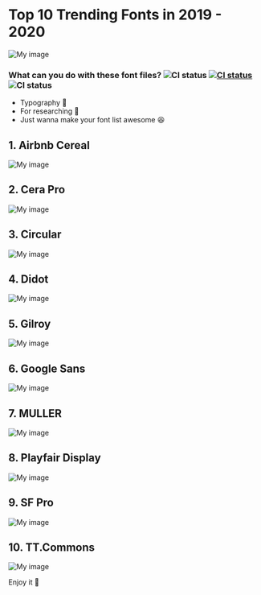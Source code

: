 # Top 10 Trending Fonts in 2019 - 2020

![My image](https://github.com/huuphongnguyen/phong.github.io/raw/master/cereal.png)

### What can you do with these font files? ![CI status](https://img.shields.io/badge/File%3A-TTF-%2330fff1.svg)  [![CI status](https://img.shields.io/badge/huuphongnguyen-.com-%23020977.svg)](https://huuphongnguyen.com)  ![CI status](https://img.shields.io/badge/Purpose%3A-Font-%23027AFF.svg)

* Typography 🤔
* For researching 🧐
* Just wanna make your font list awesome 😆

## 1. Airbnb Cereal
![My image](https://github.com/huuphongnguyen/phong.github.io/raw/master/cereal.png)

## 2. Cera Pro
![My image](https://github.com/huuphongnguyen/top10trendingfonts2019-2020/blob/master/Images/cera-pro.jpg?raw=true)

## 3. Circular
![My image](https://github.com/huuphongnguyen/phong.github.io/raw/master/cereal.png)

## 4. Didot
![My image](https://github.com/huuphongnguyen/phong.github.io/raw/master/cereal.png)

## 5. Gilroy
![My image](https://github.com/huuphongnguyen/phong.github.io/raw/master/cereal.png)

## 6. Google Sans
![My image](https://github.com/huuphongnguyen/phong.github.io/raw/master/cereal.png)

## 7. MULLER
![My image](https://github.com/huuphongnguyen/phong.github.io/raw/master/cereal.png)

## 8. Playfair Display
![My image](https://github.com/huuphongnguyen/phong.github.io/raw/master/cereal.png)

## 9. SF Pro
![My image](https://github.com/huuphongnguyen/phong.github.io/raw/master/cereal.png)

## 10. TT.Commons
![My image](https://github.com/huuphongnguyen/phong.github.io/raw/master/cereal.png)

Enjoy it 🙌
